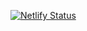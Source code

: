 [![Netlify Status](https://api.netlify.com/api/v1/badges/5df5b40d-0aa8-4d79-9222-f80e935586a3/deploy-status)](https://app.netlify.com/sites/hugolabs-demo/deploys)
